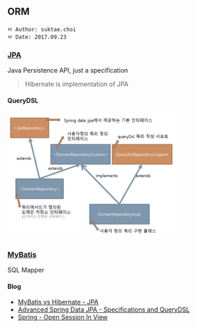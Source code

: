 ## ORM

```
ㅁ Author: suktae.choi
ㅁ Date: 2017.09.23
```

### [JPA](jpa)
Java Persistence API, just a specification

> Hibernate is implementation of JPA

#### QueryDSL
<img src="images/Screen%20Shot%202017-10-14%20at%2018.37.01.png" width="75%">

### [MyBatis](mybatis)
SQL Mapper

#### Blog
- [MyBatis vs Hibernate - JPA](https://www.javaworld.com/article/2077875/open-source-tools/ibatis--hibernate--and-jpa--which-is-right-for-you-.html)
- [Advanced Spring Data JPA - Specifications and QueryDSL](https://spring.io/blog/2011/04/26/advanced-spring-data-jpa-specifications-and-querydsl/)
- [Spring - Open Session In View](http://kingbbode.tistory.com/27)
